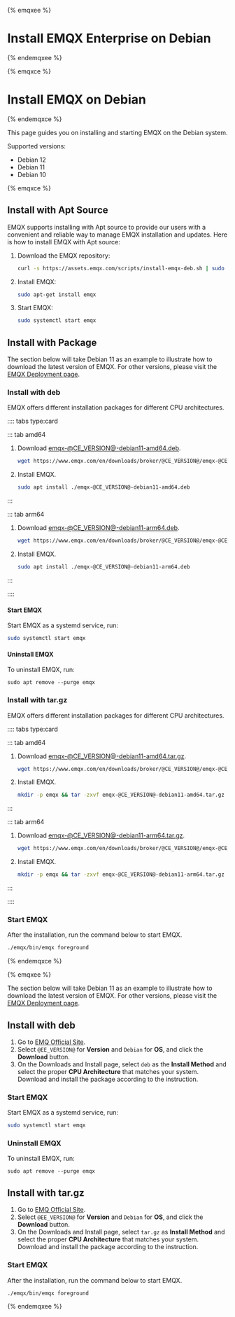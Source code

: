 {% emqxee %}
# Install EMQX Enterprise on Debian
{% endemqxee %}

{% emqxce %}
# Install EMQX on Debian
{% endemqxce %}


This page guides you on installing and starting EMQX on the Debian system.

Supported versions:

- Debian 12
- Debian 11
- Debian 10

{% emqxce %}

## Install with Apt Source

EMQX supports installing with Apt source to provide our users with a convenient and reliable way to manage EMQX installation and updates. Here is how to install EMQX with Apt source:

1. Download the EMQX repository:

   ```bash
   curl -s https://assets.emqx.com/scripts/install-emqx-deb.sh | sudo bash
   ```

2. Install EMQX:

   ```bash
   sudo apt-get install emqx
   ```

3. Start EMQX:

   ```bash
   sudo systemctl start emqx
   ```

## Install with Package

The section below will take Debian 11 as an example to illustrate how to download the latest version of EMQX. For other versions, please visit the [EMQX Deployment page](https://www.emqx.io/downloads?os=Debian). 

### Install with deb

EMQX offers different installation packages for different CPU architectures. 

:::: tabs type:card

::: tab amd64

1. Download [emqx-@CE_VERSION@-debian11-amd64.deb](https://www.emqx.com/en/downloads/broker/@CE_VERSION@/emqx-@CE_VERSION@-debian11-amd64.deb).

   ```bash
   wget https://www.emqx.com/en/downloads/broker/@CE_VERSION@/emqx-@CE_VERSION@-debian11-amd64.deb
   ```

2. Install EMQX.

   ```bash
   sudo apt install ./emqx-@CE_VERSION@-debian11-amd64.deb
   ```

:::

::: tab arm64

1. Download [emqx-@CE_VERSION@-debian11-arm64.deb](https://www.emqx.com/en/downloads/broker/@CE_VERSION@/emqx-@CE_VERSION@-debian11-arm64.deb). 

   ```bash
   wget https://www.emqx.com/en/downloads/broker/@CE_VERSION@/emqx-@CE_VERSION@-debian11-arm64.deb
   ```

2. Install EMQX.

   ```bash
   sudo apt install ./emqx-@CE_VERSION@-debian11-arm64.deb
   ```

:::

::::

#### Start EMQX

Start EMQX as a systemd service, run:

```bash
sudo systemctl start emqx
```

#### Uninstall EMQX

To uninstall EMQX, run:

```
sudo apt remove --purge emqx
```

### Install with tar.gz

EMQX offers different installation packages for different CPU architectures. 

:::: tabs type:card

::: tab amd64

1. Download [emqx-@CE_VERSION@-debian11-amd64.tar.gz](https://www.emqx.com/en/downloads/broker/@CE_VERSION@/emqx-@CE_VERSION@-debian11-amd64.tar.gz). 

   ```bash
   wget https://www.emqx.com/en/downloads/broker/@CE_VERSION@/emqx-@CE_VERSION@-debian11-amd64.tar.gz
   ```

2. Install EMQX. 

   ```bash
   mkdir -p emqx && tar -zxvf emqx-@CE_VERSION@-debian11-amd64.tar.gz -C emqx
   ```

:::

::: tab arm64

1. Download [emqx-@CE_VERSION@-debian11-arm64.tar.gz](https://www.emqx.com/en/downloads/broker/@CE_VERSION@/emqx-@CE_VERSION@-debian11-arm64.tar.gz). 

   ```bash
   wget https://www.emqx.com/en/downloads/broker/@CE_VERSION@/emqx-@CE_VERSION@-debian11-arm64.tar.gz
   ```

2. Install EMQX. 

   ```bash
   mkdir -p emqx && tar -zxvf emqx-@CE_VERSION@-debian11-arm64.tar.gz -C emqx
   ```

:::

::::

### Start EMQX

After the installation, run the command below to start EMQX.

```bash
./emqx/bin/emqx foreground
```

{% endemqxce %}

{% emqxee %}

The section below will take Debian 11 as an example to illustrate how to download the latest version of EMQX. For other versions, please visit the [EMQX Deployment page](https://www.emqx.com/en/try?product=enterprise). 

## Install with deb

1. Go to [EMQ Official Site](https://www.emqx.com/en/try?product=enterprise&currentVersion=@EE_VERSION@&currentOS=Debian=currentOS=Debian12&utm_source=docs.emqx.com&utm_medium=referral&utm_campaign=enterprise-docs-install-to-try-enterprise).
2. Select `@EE_VERSION@` for **Version** and `Debian` for **OS**, and click the **Download** button.
3. On the Downloads and Install page, select `deb` as the **Install Method** and select the proper **CPU Architecture** that matches your system. Download and install the package according to the instruction.

### Start EMQX

Start EMQX as a systemd service, run:

```bash
sudo systemctl start emqx
```

### Uninstall EMQX

To uninstall EMQX, run:

  ```shell
sudo apt remove --purge emqx
  ```

## Install with tar.gz

1. Go to [EMQ Official Site](https://www.emqx.com/en/try?product=enterprise&currentVersion=@EE_VERSION@&currentOS=Debian=currentOS=Debian12&utm_source=docs.emqx.com&utm_medium=referral&utm_campaign=enterprise-docs-install-to-try-enterprise).
2. Select `@EE_VERSION@` for **Version** and `Debian` for **OS**, and click the **Download** button.
3. On the Downloads and Install page, select `tar.gz` as **Install Method** and select the proper **CPU Architecture** that matches your system. Download and install the package according to the instruction.

### Start EMQX

After the installation, run the command below to start EMQX.

```bash
./emqx/bin/emqx foreground
```

{% endemqxee %}
